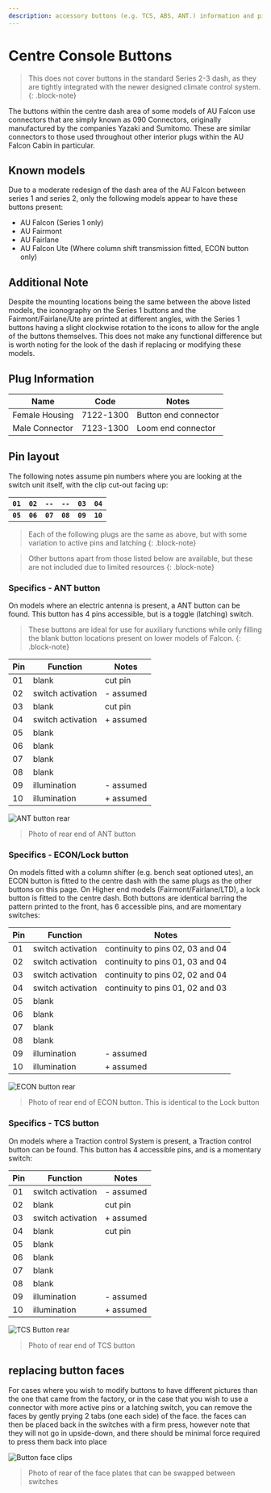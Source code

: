 ```yaml
---
description: accessory buttons (e.g. TCS, ABS, ANT.) information and pinouts
---
```


# Centre Console Buttons

> This does not cover buttons in the standard Series 2-3 dash, as they are tightly integrated with the newer designed climate control system.
{: .block-note}

The buttons within the centre dash area of some models of AU Falcon use connectors that are simply known as 090 Connectors, originally manufactured by the companies Yazaki and Sumitomo. These are similar connectors to those used throughout other interior plugs within the AU Falcon Cabin in particular.

## Known models

Due to a moderate redesign of the dash area of the AU Falcon between series 1 and series 2, only the following models appear to have these buttons present:

- AU Falcon (Series 1 only)
- AU Fairmont
- AU Fairlane
- AU Falcon Ute (Where column shift transmission fitted, ECON button only)

## Additional Note

Despite the mounting locations being the same between the above listed models, the iconography on the Series 1 buttons and the Fairmont/Fairlane/Ute are printed at different angles, with the Series 1 buttons having a slight clockwise rotation to the icons to allow for the angle of the buttons themselves. This does not make any functional difference but is worth noting for the look of the dash if replacing or modifying these models.

<!-- TODO add photo of demisters maybe? -->

## Plug Information

| Name | Code | Notes |
| --- | --- | --- |
| Female Housing | 7122-1300 | Button end connector |
| Male Connector | 7123-1300 | Loom end connector |

## Pin layout
The following notes assume pin numbers where you are looking at the switch unit itself, with the clip cut-out facing up:

| `01` | `02` | `--` | `--` | `03` | `04` |
| -- | -- | -- | -- | -- | -- |
| **`05`** | **`06`** | **`07`** | **`08`** | **`09`** | **`10`** |

> Each of the following plugs are the same as above, but with some variation to active pins and latching
{: .block-note}

> Other buttons apart from those listed below are available, but these are not included due to limited resources
{: .block-note}

### Specifics - ANT button
On models where an electric antenna is present, a ANT button can be found. This button has 4 pins accessible, but is a toggle (latching) switch.

> These buttons are ideal for use for auxiliary functions while only filling the blank button locations present on lower models of Falcon.
{: .block-note}

| Pin | Function | Notes |
| --- | --- | --- |
| 01 | blank | cut pin |
| 02 | switch activation | - assumed |
| 03 | blank | cut pin |
| 04 | switch activation | + assumed |
| 05 | blank | |
| 06 | blank | |
| 07 | blank | |
| 08 | blank | |
| 09 | illumination | - assumed |
| 10 | illumination | + assumed |

![ANT button rear](./ant-rear.jpg)

> Photo of rear end of ANT button

### Specifics - ECON/Lock button
On models fitted with a column shifter (e.g. bench seat optioned utes), an ECON button is fitted to the centre dash with the same plugs as the other buttons on this page. On Higher end models (Fairmont/Fairlane/LTD), a lock button is fitted to the centre dash. Both buttons are identical barring the pattern printed to the front, has 6 accessible pins, and are momentary switches:

| Pin | Function | Notes |
| --- | --- | --- |
| 01 | switch activation | continuity to pins 02, 03 and 04 |
| 02 | switch activation | continuity to pins 01, 03 and 04 |
| 03 | switch activation | continuity to pins 02, 02 and 04 |
| 04 | switch activation | continuity to pins 01, 02 and 03 |
| 05 | blank | |
| 06 | blank | |
| 07 | blank | |
| 08 | blank | |
| 09 | illumination | - assumed |
| 10 | illumination | + assumed |

![ECON button rear](./econ-rear.jpg)

> Photo of rear end of ECON button. This is identical to the Lock button

### Specifics - TCS button
On models where a Traction control System is present, a Traction control button can be found. This button has 4 accessible pins, and is a momentary switch:

| Pin | Function | Notes |
| --- | --- | --- |
| 01 | switch activation | - assumed |
| 02 | blank | cut pin |
| 03 | switch activation | + assumed |
| 04 | blank | cut pin |
| 05 | blank | |
| 06 | blank | |
| 07 | blank | |
| 08 | blank | |
| 09 | illumination | - assumed |
| 10 | illumination | + assumed |

![TCS Button rear](./tcs-rear.jpg)

> Photo of rear end of TCS button

## replacing button faces
For cases where you wish to modify buttons to have different pictures than the one that came from the factory, or in the case that you wish to use a connector with more active pins or a latching switch, you can remove the faces by gently prying 2 tabs (one each side) of the face. the faces can then be placed back in the switches with a firm press, however note that they will not go in upside-down, and there should be minimal force required to press them back into place

![Button face clips](./button-face-clips.jpg)

> Photo of rear of the face plates that can be swapped between switches